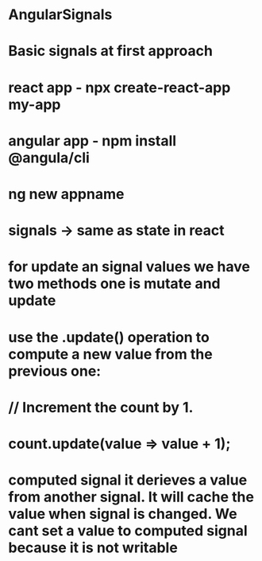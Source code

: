 # AngularSignals

# Basic signals at first approach

# react app - npx create-react-app my-app

# angular app - npm install @angula/cli

# ng new appname

# signals -> same as state in react

# for update an signal values we have two methods one is mutate and update

# use the .update() operation to compute a new value from the previous one:

# // Increment the count by 1.

# count.update(value => value + 1);

<!-- When working with signals that contain objects, it's sometimes useful to mutate that object directly. For example, if the object is an array, you may want to push a new value without replacing the array entirely. To make an internal change like this, use the .mutate method: -->

<!-- const todos = signal([{title: 'Learn signals', done: false}]);

todos.mutate(value => {
  // Change the first TODO in the array to 'done: true' without replacing it.
  value[0].done = true;
}); -->

# computed signal it derieves a value from another signal. It will cache the value when signal is changed. We cant set a value to computed signal because it is not writable
